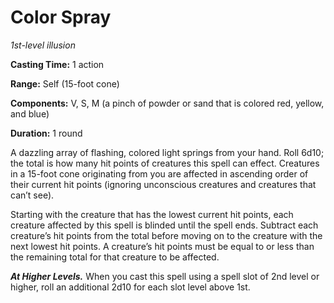 <title>Color Spray</title>

# Color Spray

_1st-level illusion_

**Casting Time:** 1 action

**Range:** Self (15-foot cone)

**Components:** V, S, M (a pinch of powder or
sand that is colored red, yellow, and blue)

**Duration:** 1 round

A dazzling array of flashing, colored light
springs from your hand. Roll 6d10; the total
is how many hit points of creatures this
spell can effect. Creatures in a 15-foot cone
originating from you are affected in
ascending order of their current hit points
(ignoring unconscious creatures and creatures
that can’t see).

Starting with the creature that has the
lowest current hit points, each creature
affected by this spell is blinded until the
spell ends. Subtract each creature’s hit
points from the total before moving on to the
creature with the next lowest hit points. A
creature’s hit points must be equal to or
less than the remaining total for that
creature to be affected.

_**At Higher Levels.**_ When you cast this
spell using a spell slot of 2nd level or
higher, roll an additional 2d10 for each slot
level above 1st.

